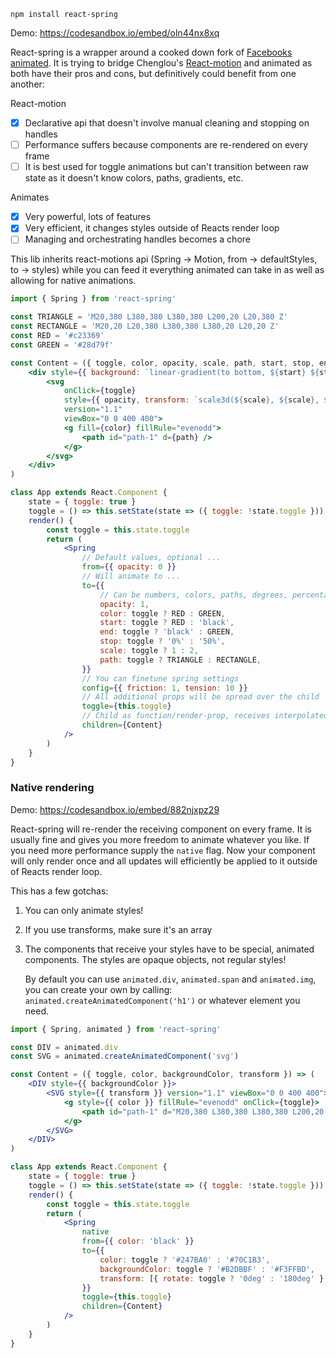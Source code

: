     npm install react-spring

Demo: https://codesandbox.io/embed/oln44nx8xq

React-spring is a wrapper around a cooked down fork of [Facebooks animated](http://animatedjs.github.io/interactive-docs/). It is trying to bridge Chenglou's [React-motion](https://github.com/chenglou/react-motion) and animated as both have their pros and cons, but definitively could benefit from one another:

React-motion

- [x] Declarative api that doesn't involve manual cleaning and stopping on handles
- [ ] Performance suffers because components are re-rendered on every frame
- [ ] It is best used for toggle animations but can't transition between raw state as it doesn't know colors, paths, gradients, etc. 

Animates

- [x] Very powerful, lots of features
- [x] Very efficient, it changes styles outside of Reacts render loop
- [ ] Managing and orchestrating handles becomes a chore

This lib inherits react-motions api (Spring -> Motion, from -> defaultStyles, to -> styles) while you can feed it everything animated can take in as well as allowing for native animations.

```jsx
import { Spring } from 'react-spring'

const TRIANGLE = 'M20,380 L380,380 L380,380 L200,20 L20,380 Z'
const RECTANGLE = 'M20,20 L20,380 L380,380 L380,20 L20,20 Z'
const RED = '#c23369'
const GREEN = '#28d79f'

const Content = ({ toggle, color, opacity, scale, path, start, stop, end }) => (
    <div style={{ background: `linear-gradient(to bottom, ${start} ${stop}, ${end} 100%)` }}>
        <svg
            onClick={toggle}
            style={{ opacity, transform: `scale3d(${scale}, ${scale}, ${scale})` }}
            version="1.1"
            viewBox="0 0 400 400">
            <g fill={color} fillRule="evenodd">
                <path id="path-1" d={path} />
            </g>
        </svg>
    </div>
)

class App extends React.Component {
    state = { toggle: true }
    toggle = () => this.setState(state => ({ toggle: !state.toggle }))
    render() {
        const toggle = this.state.toggle
        return (
            <Spring
                // Default values, optional ...
                from={{ opacity: 0 }}
                // Will animate to ...
                to={{
                    // Can be numbers, colors, paths, degrees, percentages, ...
                    opacity: 1,
                    color: toggle ? RED : GREEN,
                    start: toggle ? RED : 'black',
                    end: toggle ? 'black' : GREEN,
                    stop: toggle ? '0%' : '50%',
                    scale: toggle ? 1 : 2,
                    path: toggle ? TRIANGLE : RECTANGLE,
                }}
                // You can finetune spring settings
                config={{ friction: 1, tension: 10 }}
                // All additional props will be spread over the child
                toggle={this.toggle}
                // Child as function/render-prop, receives interpolated values
                children={Content}
            />
        )
    }
}
```

### Native rendering

Demo: https://codesandbox.io/embed/882njxpz29

React-spring will re-render the receiving component on every frame. It is usually fine and gives you more freedom to animate whatever you like. If you need more performance supply the `native` flag. Now your component will only render once and all updates will efficiently be applied to it outside of Reacts render loop.

This has a few gotchas:

1. You can only animate styles!
2. If you use transforms, make sure it's an array
3. The components that receive your styles have to be special, animated components. The styles are opaque objects, not regular styles!
   
   By default you can use `animated.div`, `animated.span` and `animated.img`, you can create your own by calling: `animated.createAnimatedComponent('h1')` or whatever element you need.


```jsx
import { Spring, animated } from 'react-spring'

const DIV = animated.div
const SVG = animated.createAnimatedComponent('svg')

const Content = ({ toggle, color, backgroundColor, transform }) => (
    <DIV style={{ backgroundColor }}>
        <SVG style={{ transform }} version="1.1" viewBox="0 0 400 400">
            <g style={{ color }} fillRule="evenodd" onClick={toggle}>
                <path id="path-1" d="M20,380 L380,380 L380,380 L200,20 L20,380 Z" />
            </g>
        </SVG>
    </DIV>
)

class App extends React.Component {
    state = { toggle: true }
    toggle = () => this.setState(state => ({ toggle: !state.toggle }))
    render() {
        const toggle = this.state.toggle
        return (
            <Spring
                native
                from={{ color: 'black' }}
                to={{
                    color: toggle ? '#247BA0' : '#70C1B3',
                    backgroundColor: toggle ? '#B2DBBF' : '#F3FFBD',
                    transform: [{ rotate: toggle ? '0deg' : '180deg' }, { scale: toggle ? 0.6 : 1.5 }],
                }}
                toggle={this.toggle}
                children={Content}
            />
        )
    }
}
```

